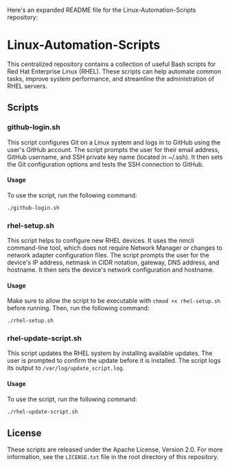 Here's an expanded README file for the Linux-Automation-Scripts repository:

# Linux-Automation-Scripts

This centralized repository contains a collection of useful Bash scripts for Red Hat Enterprise Linux (RHEL). These scripts can help automate common tasks, improve system performance, and streamline the administration of RHEL servers.

## Scripts

### github-login.sh

This script configures Git on a Linux system and logs in to GitHub using the user's GitHub account. The script prompts the user for their email address, GitHub username, and SSH private key name (located in ~/.ssh). It then sets the Git configuration options and tests the SSH connection to GitHub. 

#### Usage

To use the script, run the following command:

```bash
./github-login.sh
```

### rhel-setup.sh

This script helps to configure new RHEL devices. It uses the nmcli command-line tool, which does not require Network Manager or changes to network adapter configuration files. The script prompts the user for the device's IP address, netmask in CIDR notation, gateway, DNS address, and hostname. It then sets the device's network configuration and hostname.

#### Usage

Make sure to allow the script to be executable with `chmod +x rhel-setup.sh` before running. Then, run the following command:

```bash
./rhel-setup.sh
```

### rhel-update-script.sh

This script updates the RHEL system by installing available updates. The user is prompted to confirm the update before it is installed. The script logs its output to `/var/log/update_script.log`.

#### Usage

To use the script, run the following command:

```bash
./rhel-update-script.sh
```

## License

These scripts are released under the Apache License, Version 2.0. For more information, see the `LICENSE.txt` file in the root directory of this repository.
